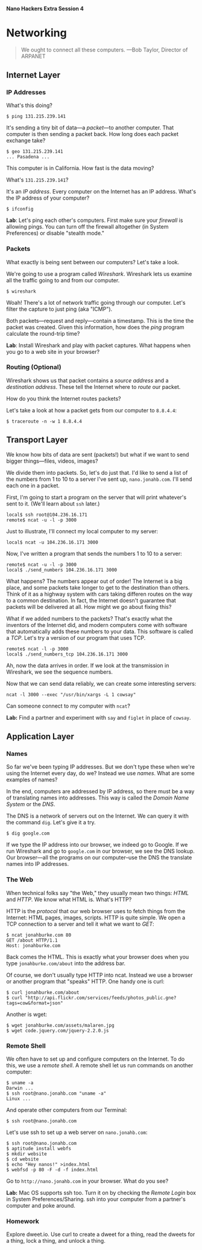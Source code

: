 #### Nano Hackers Extra Session 4

# Networking

> We ought to connect all these computers. —Bob Taylor, Director of ARPANET

## Internet Layer

### IP Addresses

What's this doing?

```
$ ping 131.215.239.141
```

It's sending a tiny bit of data—a _packet_—to another computer. That computer is then sending a packet back. How long does each packet exchange take?

```
$ geo 131.215.239.141
... Pasadena ...
```

This computer is in California. How fast is the data moving?

What's `131.215.239.141`?

It's an _IP address_. Every computer on the Internet has an IP address. What's the IP address of your computer?

```
$ ifconfig
```

**Lab**: Let's ping each other's computers. First make sure your _firewall_ is allowing pings. You can turn off the firewall altogether (in System Preferences) or disable "stealth mode."

### Packets

What exactly is being sent between our computers? Let's take a look.

We're going to use a program called _Wireshark_. Wireshark lets us examine all the traffic going to and from our computer.

```
$ wireshark
```

Woah! There's a lot of network traffic going through our computer. Let's filter the capture to just ping (aka "ICMP").

Both packets—request and reply—contain a timestamp. This is the time the packet was created. Given this information, how does the _ping_ program calculate the round-trip time?

**Lab**: Install Wireshark and play with packet captures. What happens when you go to a web site in your browser?

### Routing (Optional)

Wireshark shows us that packet contains a _source address_ and a _destination address_. These tell the Internet where to _route_ our packet.

How do you think the Internet routes packets?

Let's take a look at how a packet gets from our computer to `8.8.4.4`:

```
$ traceroute -n -w 1 8.8.4.4
```

## Transport Layer

We know how bits of data are sent (packets!) but what if we want to send bigger things—files, videos, images?

We divide them into packets. So, let's do just that. I'd like to send a list of the numbers from 1 to 10 to a server I've sent up, `nano.jonahb.com`. I'll send each one in a packet.

First, I'm going to start a program on the server that will print whatever's sent to it. (We'll learn about `ssh` later.)

```
local$ ssh root@104.236.16.171
remote$ ncat -u -l -p 3000
```

Just to illustrate, I'll connect my local computer to my server:

```
local$ ncat -u 104.236.16.171 3000
```

Now, I've written a program that sends the numbers 1 to 10 to a server:

```
remote$ ncat -u -l -p 3000
local$ ./send_numbers 104.236.16.171 3000
```

What happens? The numbers appear out of order! The Internet is a big place, and some packets take longer to get to the destination than others. Think of it as a highway system with cars taking differen routes on the way to a common destination. In fact, the Internet doesn't guarantee that packets will be delivered at all. How might we go about fixing this?

What if we added numbers to the packets? That's exactly what the inventors of the Internet did, and modern computers come with software that automatically adds these numbers to your data. This software is called a _TCP_. Let's try a version of our program that uses TCP.

```
remote$ ncat -l -p 3000
local$ ./send_numbers_tcp 104.236.16.171 3000
```

Ah, now the data arrives in order. If we look at the transmission in Wireshark, we see the sequence numbers.

Now that we can send data reliably, we can create some interesting servers:

```
ncat -l 3000 --exec "/usr/bin/xargs -L 1 cowsay"
```

Can someone connect to my computer with `ncat`?

**Lab:** Find a partner and experiment with `say` and `figlet` in place of `cowsay`.

## Application Layer

### Names

So far we've been typing IP addresses. But we don't type these when we're using the Internet every day, do we? Instead we use _names_. What are some examples of names?

In the end, computers are addressed by IP address, so there must be a way of translating names into addresses. This way is called the _Domain Name System_ or the _DNS_.

The DNS is a network of servers out on the Internet. We can query it with the command `dig`. Let's give it a try.

```
$ dig google.com
```

If we type the IP address into our browser, we indeed go to Google. If we run Wireshark and go to `google.com` in our browser, we see the DNS lookup. Our browser—all the programs on our computer–use the DNS the translate names into IP addresses.

### The Web

When technical folks say "the Web," they usually mean two things: _HTML_ and _HTTP_. We know what HTML is. What's HTTP?

HTTP is the _protocol_ that our web browser uses to fetch things from the Internet: HTML pages, images, scripts. HTTP is quite simple. We open a TCP connection to a server and tell it what we want to _GET_:

```
$ ncat jonahburke.com 80
GET /about HTTP/1.1
Host: jonahburke.com

```

Back comes the HTML. This is exactly what your browser does when you type `jonahburke.com/about` into the address bar.

Of course, we don't usually type HTTP into ncat. Instead we use a browser or another program that "speaks" HTTP. One handy one is curl:

```
$ curl jonahburke.com/about
$ curl "http://api.flickr.com/services/feeds/photos_public.gne?tags=cow&format=json"
```

Another is wget:

```
$ wget jonahburke.com/assets/malaren.jpg
$ wget code.jquery.com/jquery-2.2.0.js
```

### Remote Shell

We often have to set up and configure computers on the Internet. To do this, we use a _remote shell_. A remote shell let us run commands on another computer:

```
$ uname -a
Darwin ...
$ ssh root@nano.jonahb.com "uname -a"
Linux ...
```

And operate other computers from our Terminal:

```
$ ssh root@nano.jonahb.com
```

Let's use ssh to set up a web server on `nano.jonahb.com`:

```
$ ssh root@nano.jonahb.com
$ aptitude install webfs
$ mkdir website
$ cd website
$ echo "Hey nanos!" >index.html
$ webfsd -p 80 -F -d -f index.html
```

Go to `http://nano.jonahb.com` in your browser. What do you see?

**Lab:** Mac OS supports ssh too. Turn it on by checking the _Remote Login_ box in System Preferences/Sharing. ssh into your computer from a partner's computer and poke around.

### Homework

Explore dweet.io. Use curl to create a dweet for a thing, read the dweets for a thing, lock a thing, and unlock a thing.
